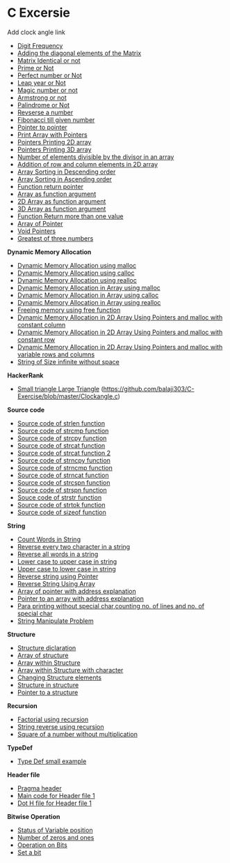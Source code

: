 # C Excersie
Add clock angle link
- [Digit Frequency](https://github.com/balaji303/Wolverine/blob/master/test.c)
- [Adding the diagonal elements of the Matrix](https://github.com/balaji303/C-Exercise/blob/master/MatrixDiagonalAdd.c)
- [Matrix Identical or not](https://github.com/balaji303/C-Exercise/blob/master/MAtrixIdenticalorNot.c)
- [Prime or Not](https://github.com/balaji303/C-Exercise/blob/master/primeornot.c)
- [Perfect number or Not](https://github.com/balaji303/C-Exercise/blob/master/PerfectNum.c)
- [Leap year or Not](https://github.com/balaji303/C-Exercise/blob/master/leapYearorNot.c)
- [Magic number or not](https://github.com/balaji303/C-Exercise/blob/master/MAgic%20number%20or%20not.c)
- [Armstrong or not](https://github.com/balaji303/C-Exercise/blob/master/Armstrongnumber.c)
- [Palindrome or Not](https://github.com/balaji303/C-Exercise/blob/master/PalindromeorNot.c)
- [Revserse a number](https://github.com/balaji303/C-Exercise/blob/master/reverseaNum.c)
- [Fibonacci till given number](https://github.com/balaji303/C-Exercise/blob/master/fibonassiTillInput.c)
- [Pointer to pointer](https://github.com/balaji303/C-Exercise/blob/master/Pointer2pointer.c)
- [Print Array with Pointers](https://github.com/balaji303/C-Exercise/blob/master/printArraywithPointers.c)
- [Pointers Printing 2D array](https://github.com/balaji303/C-Exercise/blob/master/pointersPrinting2D_array.c)
- [Pointers Printing 3D array](https://github.com/balaji303/C-Exercise/blob/master/pointersPrinting3D_array.c)
- [Number of elements divisible by the divisor in an array](https://github.com/balaji303/C-Exercise/blob/master/ArrayDivisor.c)
- [Addition of row and column elements in 2D array](https://github.com/balaji303/C-Exercise/blob/master/2dArrayAdd.c)
- [Array Sorting in Descending order](https://github.com/balaji303/C-Exercise/blob/master/ArraySortDescendingorder.c)
- [Array Sorting in Ascending order](https://github.com/balaji303/C-Exercise/blob/master/ArraySortAscendingorder.c)
- [Function return pointer](https://github.com/balaji303/C-Exercise/blob/master/FuncReturnPointer.c)
- [Array as function argument](https://github.com/balaji303/C-Exercise/blob/master/ArrayasArgument.c)
- [2D Array as function argument](https://github.com/balaji303/C-Exercise/blob/master/2DArrayasArgument.c)
- [3D Array as function argument](https://github.com/balaji303/C-Exercise/blob/master/3DArrayasArgument.c)
- [Function Return more than one value](https://github.com/balaji303/C-Exercise/blob/master/FuncReturnMorethanone.c)
- [Array of Pointer](https://github.com/balaji303/C-Exercise/blob/master/ArrayofPointer.c)
- [Void Pointers](https://github.com/balaji303/C-Exercise/blob/master/VoidPointers.c)
- [Greatest of three numbers](https://github.com/balaji303/C-Exercise/blob/master/Greatest%20of%203%20numbers.c)

 **Dynamic Memory Allocation**


- [Dynamic Memory Allocation using malloc](https://github.com/balaji303/C-Exercise/blob/master/DMAusingMalloc.c)
- [Dynamic Memory Allocation using calloc](https://github.com/balaji303/C-Exercise/blob/master/DMAusingCalloc.c)
- [Dynamic Memory Allocation using realloc](https://github.com/balaji303/C-Exercise/blob/master/DMAusingRealloc.c)
- [Dynamic Memory Allocation in Array using malloc](https://github.com/balaji303/C-Exercise/blob/master/DMAinArrayUsingMalloc.c)
- [Dynamic Memory Allocation in Array using calloc](https://github.com/balaji303/C-Exercise/blob/master/DMAinArrayUsingArrayinCalloc.c)
- [Dynamic Memory Allocation in Array using realloc](https://github.com/balaji303/C-Exercise/blob/master/DMAinArrayUsingRealloc.c)
- [Freeing memory using free function](https://github.com/balaji303/C-Exercise/blob/master/freeMemoryFunction.c)
- [Dynamic Memory Allocation in 2D Array Using Pointers and malloc with constant column](https://github.com/balaji303/C-Exercise/blob/master/DMAin2dArrayUsingPointers.c)
- [Dynamic Memory Allocation in 2D Array Using Pointers and malloc with constant row](https://github.com/balaji303/C-Exercise/blob/master/DMAin2dArrayUsingPointersRowConstant.c)
- [Dynamic Memory Allocation in 2D Array Using Pointers and malloc with variable rows and columns](https://github.com/balaji303/C-Exercise/blob/master/DMAin2DArray.c)
- [String of Size infinite without space](https://github.com/balaji303/C-Exercise/blob/master/StrofDiffsize.c)

**HackerRank**

- [Small triangle Large Triangle](https://github.com/balaji303/C-Exercise/blob/master/SmallTriBigTri.c)
(https://github.com/balaji303/C-Exercise/blob/master/Clockangle.c)

**Source code**

- [Source code of strlen function](https://github.com/balaji303/C-Exercise/blob/master/StrLengthcode.c)
- [Source code of strcmp function](https://github.com/balaji303/C-Exercise/blob/master/StrCompare.c)
- [Source code of strcpy function](https://github.com/balaji303/C-Exercise/blob/master/StrCpycode.c)
- [Source code of strcat function](https://github.com/balaji303/C-Exercise/blob/master/StrCat.c)
- [Source code of strcat function 2](https://github.com/balaji303/C-Exercise/blob/master/strcat2.c)
- [Source code of strncpy function](https://github.com/balaji303/C-Exercise/blob/master/Str_n_cpyCode.c)
- [Source code of strncmp function](https://github.com/balaji303/C-Exercise/blob/master/StrnCmpCode.c)
- [Source code of strncat function](https://github.com/balaji303/C-Exercise/blob/master/str_n_catCode.c)
- [Source code of strcspn function](https://github.com/balaji303/C-Exercise/blob/master/strcspn.c)
- [Source code of strspn function](https://github.com/balaji303/C-Exercise/blob/master/strspn.c)
- [Souce code of strstr function](https://github.com/balaji303/C-Exercise/blob/master/strstr.c)
- [Source code of strtok function](https://github.com/balaji303/C-Exercise/blob/master/strtok.c)
- [Source code of sizeof function](https://github.com/balaji303/C-Exercise/blob/master/sizeofSourcecode.c)

 **String**

- [Count Words in String](https://github.com/balaji303/C-Exercise/blob/master/wordsinstr.c)
- [Reverse every two character in a string](https://github.com/balaji303/C-Exercise/blob/master/rev2charinStr.c)
- [Reverse all words in a string](https://github.com/balaji303/C-Exercise/blob/master/revAllWordsinStr.c)
- [Lower case to upper case in string](https://github.com/balaji303/C-Exercise/blob/master/lowerCase2UpperCase.c)
- [Upper case to lower case in string](https://github.com/balaji303/C-Exercise/blob/master/UpperCase2LowerCase.c)
- [Reverse string using Pointer](https://github.com/balaji303/C-Exercise/blob/master/reverseStrUsingPointer.c)
- [Reverse String Using Array](https://github.com/balaji303/C-Exercise/blob/master/ReverseStrusingArray.c)
- [Array of pointer with address explanation](https://github.com/balaji303/C-Exercise/blob/master/ArrayofPointers2.c)
- [Pointer to an array with address explanation](https://github.com/balaji303/C-Exercise/blob/master/PointertoanArray.c)
- [Para printing without special char,counting no. of lines and no. of special char](https://github.com/balaji303/C-Exercise/blob/master/StringModifi.c)
- [String Manipulate Problem](https://github.com/balaji303/C-Exercise/blob/master/StringManipulate.c)

**Structure**

- [Structure diclaration](https://github.com/balaji303/C-Exercise/blob/master/sceSimple.c)
- [Array of structure](https://github.com/balaji303/C-Exercise/blob/master/ArrayOfSce.c)
- [Array within Structure](https://github.com/balaji303/C-Exercise/blob/master/ArraywithinSce.c)
- [Array within Structure with character](https://github.com/balaji303/C-Exercise/blob/master/ArrayinsrcwithChar.c)
- [Changing Structure elements](https://github.com/balaji303/C-Exercise/blob/master/changingSrcElements.c)
- [Structure in structure](https://github.com/balaji303/C-Exercise/blob/master/srcinsrc.c)
- [Pointer to a structure](https://github.com/balaji303/C-Exercise/blob/master/Pointer2aSrc.c)

**Recursion**

- [Factorial using recursion](https://github.com/balaji303/C-Exercise/blob/master/factorialusingREC.c)
- [String reverse using recursion](https://github.com/balaji303/C-Exercise/blob/master/STRreverseusingREC.c)
- [Square of a number without multiplication](https://github.com/balaji303/C-Exercise/blob/master/recursiveproblem.c)

**TypeDef**

- [Type Def small example](https://github.com/balaji303/C-Exercise/blob/master/TypeDef.c)

**Header file**

- [Pragma header](https://github.com/balaji303/C-Exercise/blob/master/pragma.c)
- [Main code for Header file 1](https://github.com/balaji303/C-Exercise/blob/master/Header1.c)
- [Dot H file for Header file 1](https://github.com/balaji303/C-Exercise/blob/master/HeaderFor1.h)

**Bitwise Operation**

- [Status of Variable position](https://github.com/balaji303/C-Exercise/blob/master/statusofVARposition.c)
- [Number of zeros and ones](https://github.com/balaji303/C-Exercise/blob/master/NumberofZero%26one)
- [Operation on Bits](https://github.com/balaji303/C-Exercise/blob/master/OperationonBits.c)
- [Set a bit](https://github.com/balaji303/C-Exercise/blob/master/setbit.c)

